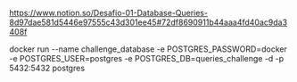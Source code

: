 https://www.notion.so/Desafio-01-Database-Queries-8d97dae581d5446e97555c43d301ee45#72df8690911b44aaa4fd40ac9da3408f


docker run --name challenge_database -e POSTGRES_PASSWORD=docker -e POSTGRES_USER=postgres -e POSTGRES_DB=queries_challenge -d -p 5432:5432 postgres
